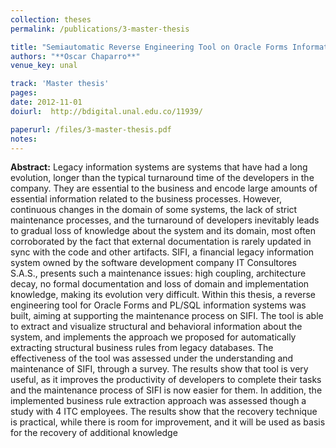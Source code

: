 ```yaml
---
collection: theses
permalink: /publications/3-master-thesis

title: "Semiautomatic Reverse Engineering Tool on Oracle Forms Information Systems"
authors: "**Oscar Chaparro**"
venue_key: unal

track: 'Master thesis'
pages:
date: 2012-11-01
doiurl:  http://bdigital.unal.edu.co/11939/

paperurl: /files/3-master-thesis.pdf
notes:
---
```


**Abstract:** Legacy information systems are systems that have had a long evolution, longer than the typical turnaround time of the developers in the company. They are essential to the business and encode large amounts of essential information related to the business processes. However, continuous changes in the domain of some systems, the lack of strict maintenance processes, and the turnaround of developers inevitably leads to gradual loss of knowledge about the system and its domain, most often corroborated by the fact that external documentation is rarely updated in sync with the code and other artifacts. SIFI, a financial legacy information system owned by the software development company IT Consultores S.A.S., presents such a maintenance issues: high coupling, architecture decay, no formal documentation and loss of domain and implementation knowledge, making its evolution very difficult. Within this thesis, a reverse engineering tool for Oracle Forms and PL/SQL information systems was built, aiming at supporting the maintenance process on SIFI. The tool is able to extract and visualize structural and behavioral information about the system, and implements the approach we proposed for automatically extracting structural business rules from legacy databases. The effectiveness of the tool was assessed under the understanding and maintenance of SIFI, through a survey. The results show that tool is very useful, as it improves the productivity of developers to complete their tasks and the maintenance process of SIFI is now easier for them. In addition, the implemented business rule extraction approach was assessed though a study with 4 ITC employees. The results show that the recovery technique is practical, while there is room for improvement, and it will be used as basis for the recovery of additional knowledge